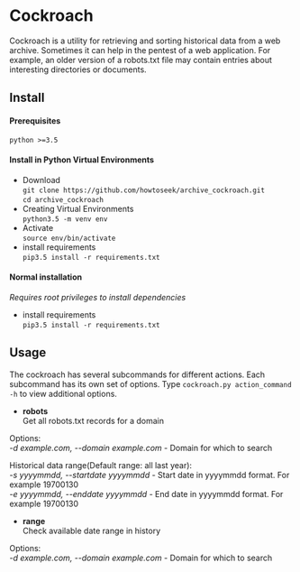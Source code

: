 # Cockroach


Cockroach is a utility for retrieving and sorting historical data from a web archive. Sometimes 
it can help in the pentest of a web application. For example, an older version of a robots.txt 
file may contain entries about interesting directories or documents.

## Install

#### Prerequisites  
`python >=3.5`

#### Install in Python Virtual Environments  

* Download  
`git clone https://github.com/howtoseek/archive_cockroach.git`  
`cd archive_cockroach`  
* Creating Virtual Environments  
`python3.5 -m venv env`  
* Activate  
`source env/bin/activate`  
* install requirements  
`pip3.5 install -r requirements.txt`  

#### Normal installation

_Requires root privileges to install dependencies_  

* install requirements  
`pip3.5 install -r requirements.txt`

## Usage

The cockroach has several subcommands for different actions. Each subcommand has its own set of options.
Type `cockroach.py action_command -h` to view additional options.  
 
* **robots**  
Get all robots.txt records for a domain

Options:  
*-d example.com, --domain example.com* - Domain for which to search  

Historical data range(Default range: all last year):  
*-s yyyymmdd, --startdate yyyymmdd* - Start date in yyyymmdd format. For example 19700130  
*-e yyyymmdd, --enddate yyyymmdd* - End date in yyyymmdd format. For example 19700130

* **range**  
Check available date range in history  

Options:  
*-d example.com, --domain example.com* - Domain for which to search  

